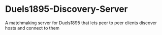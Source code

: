 # Duels1895-Discovery-Server
A matchmaking server for Duels1895 that lets peer to peer clients discover hosts and connect to them
